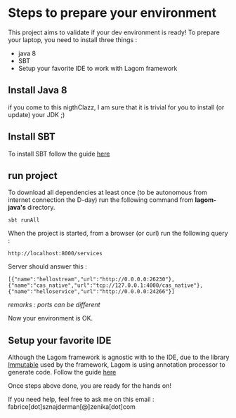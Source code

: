 # Steps to prepare your environment

This project aims to validate if your dev environment is ready!
To prepare your laptop, you need to install three things : 
 
 * java 8
 * SBT
 * Setup your favorite IDE to work with Lagom framework

## Install Java 8
if you come to this nigthClazz, I am sure that it is trivial for you to install (or update) your JDK ;)

## Install SBT

To install SBT follow the guide [here](http://www.scala-sbt.org/release/docs/Setup.html)

## run project
To download all dependencies at least once (to be autonomous from internet connection the D-day) run the following command from **lagom-java's** directory.

    sbt runAll

When the project is started, from a browser (or curl) run the following query : 

    http://localhost:8000/services
  
Server should answer this : 

    [{"name":"hellostream","url":"http://0.0.0.0:26230"},{"name":"cas_native","url":"tcp://127.0.0.1:4000/cas_native"},{"name":"helloservice","url":"http://0.0.0.0:24266"}]

*remarks : ports can be different*

Now your environment is OK.

## Setup your favorite IDE
Although the Lagom framework is agnostic with to the IDE, due to the library [Immutable](http://immutables.github.io/) used by the framework, Lagom is using  annotation processor to generate code. 
Follow the guide [here](http://www.lagomframework.com/documentation/1.0.x/ImmutablesInIDEs.html)


Once steps above done, you are ready for the hands on!

If you need help, feel free to ask me on this email : fabrice[dot]sznajderman[@]zenika[dot]com
